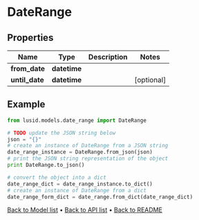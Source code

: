 # DateRange


## Properties
Name | Type | Description | Notes
------------ | ------------- | ------------- | -------------
**from_date** | **datetime** |  | 
**until_date** | **datetime** |  | [optional] 

## Example

```python
from lusid.models.date_range import DateRange

# TODO update the JSON string below
json = "{}"
# create an instance of DateRange from a JSON string
date_range_instance = DateRange.from_json(json)
# print the JSON string representation of the object
print DateRange.to_json()

# convert the object into a dict
date_range_dict = date_range_instance.to_dict()
# create an instance of DateRange from a dict
date_range_form_dict = date_range.from_dict(date_range_dict)
```
[Back to Model list](../README.md#documentation-for-models) &#8226; [Back to API list](../README.md#documentation-for-api-endpoints) &#8226; [Back to README](../README.md)



